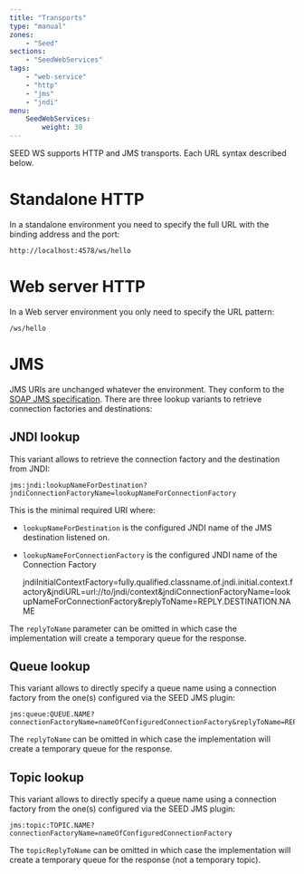```yaml
---
title: "Transports"
type: "manual"
zones:
    - "Seed"
sections:
    - "SeedWebServices"
tags:
    - "web-service"
    - "http"
    - "jms"
    - "jndi"
menu:
    SeedWebServices:
        weight: 30
---
```


SEED WS supports HTTP and JMS transports. Each URL syntax described below.

# Standalone HTTP

In a standalone environment you need to specify the full URL with the binding address and the port:

    http://localhost:4578/ws/hello
    
# Web server HTTP

In a Web server environment you only need to specify the URL pattern:

    /ws/hello

# JMS

JMS URIs are unchanged whatever the environment. They conform to the [SOAP JMS specification](http://www.w3.org/TR/soapjms/). 
There are three lookup variants to retrieve connection factories and destinations:

## JNDI lookup

This variant allows to retrieve the connection factory and the destination from JNDI:

    jms:jndi:lookupNameForDestination?jndiConnectionFactoryName=lookupNameForConnectionFactory
    
This is the minimal required URI where:
     
* `lookupNameForDestination` is the configured JNDI name of the JMS destination listened on.
* `lookupNameForConnectionFactory` is the configured JNDI name of the Connection Factory


    
    jndiInitialContextFactory=fully.qualified.classname.of.jndi.initial.context.factory&jndiURL=url://to/jndi/context&jndiConnectionFactoryName=lookupNameForConnectionFactory&replyToName=REPLY.DESTINATION.NAME
 
The `replyToName` parameter can be omitted in which case the implementation will create a temporary queue for the response.
 
 
 
## Queue lookup

This variant allows to directly specify a queue name using a connection factory from the one(s) configured via the SEED JMS plugin:

    jms:queue:QUEUE.NAME?connectionFactoryName=nameOfConfiguredConnectionFactory&replyToName=REPLY.QUEUE.NAME

The `replyToName` can be omitted in which case the implementation will create a temporary queue for the response. 

## Topic lookup

This variant allows to directly specify a queue name using a connection factory from the one(s) configured via the SEED JMS plugin:

    jms:topic:TOPIC.NAME?connectionFactoryName=nameOfConfiguredConnectionFactory

The `topicReplyToName` can be omitted in which case the implementation will create a temporary queue for the response (not a temporary topic). 
